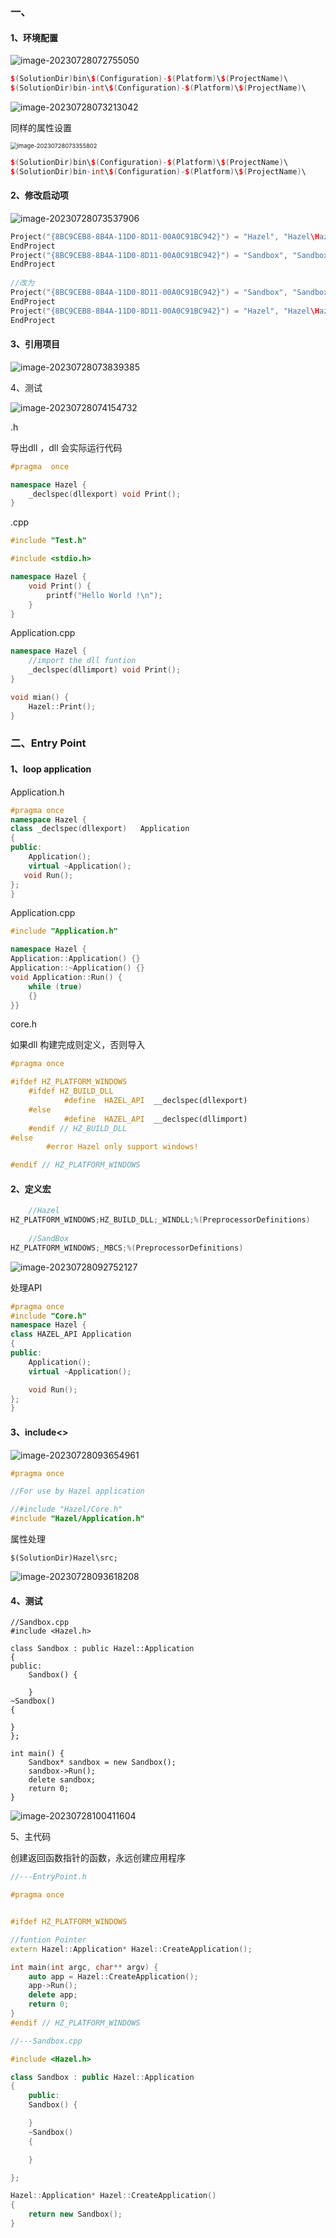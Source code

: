 ### 一、

#### 1、环境配置

![image-20230728072755050](E:/dev/Typora-Note/Engine/assets/image-20230728072755050.png)

```c++
$(SolutionDir)bin\$(Configuration)-$(Platform)\$(ProjectName)\
$(SolutionDir)bin-int\$(Configuration)-$(Platform)\$(ProjectName)\
```

![image-20230728073213042](E:/dev/Typora-Note/Engine/00-Environment.assets/image-20230728073213042.png)

同样的属性设置

<img src="E:/dev/Typora-Note/Engine/00-Environment.assets/image-20230728073355802.png" alt="image-20230728073355802" style="zoom:67%;" />

```C++
$(SolutionDir)bin\$(Configuration)-$(Platform)\$(ProjectName)\
$(SolutionDir)bin-int\$(Configuration)-$(Platform)\$(ProjectName)\
```

#### 2、修改启动项

![image-20230728073537906](E:/dev/Typora-Note/Engine/00-Environment.assets/image-20230728073537906.png)

```c++
Project("{8BC9CEB8-8B4A-11D0-8D11-00A0C91BC942}") = "Hazel", "Hazel\Hazel.vcxproj", "{882E5969-ECF0-4865-8291-59BEF04DF796}"
EndProject
Project("{8BC9CEB8-8B4A-11D0-8D11-00A0C91BC942}") = "Sandbox", "Sandbox\Sandbox.vcxproj", "{51241668-8323-4FF2-B5CB-C1EF52015825}"
EndProject
    
//改为
Project("{8BC9CEB8-8B4A-11D0-8D11-00A0C91BC942}") = "Sandbox", "Sandbox\Sandbox.vcxproj", "{51241668-8323-4FF2-B5CB-C1EF52015825}"
EndProject
Project("{8BC9CEB8-8B4A-11D0-8D11-00A0C91BC942}") = "Hazel", "Hazel\Hazel.vcxproj", "{882E5969-ECF0-4865-8291-59BEF04DF796}"
EndProject
```

#### 3、引用项目

![image-20230728073839385](E:/dev/Typora-Note/Engine/00-Environment.assets/image-20230728073839385.png)

4、测试

![image-20230728074154732](E:/dev/Typora-Note/Engine/00-Environment.assets/image-20230728074154732.png)

.h

导出dll ，dll 会实际运行代码

```C++
#pragma  once

namespace Hazel {
	_declspec(dllexport) void Print();
}
```

.cpp

```C++
#include "Test.h"

#include <stdio.h>

namespace Hazel {
	void Print() {
		printf("Hello World !\n");
	}
}
```

Application.cpp

```C++
namespace Hazel {
    //import the dll funtion 
	_declspec(dllimport) void Print();
}

void mian() {
	Hazel::Print();
}
```

### 二、Entry Point

#### 1、loop application

Application.h

```C++
#pragma once
namespace Hazel {
class _declspec(dllexport)	 Application
{
public:
	Application();
	virtual ~Application();
​	void Run();
};
}
```

Application.cpp

```C++
#include "Application.h"

namespace Hazel {
Application::Application() {}
Application::~Application() {}
void Application::Run() {
	while (true)
	{}
}}
```

core.h

如果dll 构建完成则定义，否则导入

```C++
#pragma once

#ifdef HZ_PLATFORM_WINDOWS
	#ifdef HZ_BUILD_DLL
			#define  HAZEL_API	__declspec(dllexport)
	#else
			#define  HAZEL_API	__declspec(dllimport)
	#endif // HZ_BUILD_DLL
#else
		#error Hazel only support windows!

#endif // HZ_PLATFORM_WINDOWS

```

#### 2、定义宏

```C++
	//Hazel
HZ_PLATFORM_WINDOWS;HZ_BUILD_DLL;_WINDLL;%(PreprocessorDefinitions) 
    
    //SandBox
HZ_PLATFORM_WINDOWS;_MBCS;%(PreprocessorDefinitions)
```

![image-20230728092752127](E:/dev/Typora-Note/Engine/00-Environment.assets/image-20230728092752127.png)

处理API

```C++
#pragma once
#include "Core.h"
namespace Hazel {
class HAZEL_API Application
{
public:
	Application();
	virtual ~Application();

	void Run();
};
}
```

#### 3、include<>

![image-20230728093654961](E:/dev/Typora-Note/Engine/00-Environment.assets/image-20230728093654961.png)

```C++
#pragma once

//For use by Hazel application

//#include "Hazel/Core.h"
#include "Hazel/Application.h"
```

属性处理

```
$(SolutionDir)Hazel\src;
```

![image-20230728093618208](E:/dev/Typora-Note/Engine/00-Environment.assets/image-20230728093618208.png)

#### 4、测试



	//Sandbox.cpp
	#include <Hazel.h>
	
	class Sandbox : public Hazel::Application
	{
	public:
		Sandbox() {
		
		}
	~Sandbox()
	{
	
	}
	};
	
	int main() {
		Sandbox* sandbox = new Sandbox();
		sandbox->Run();
		delete sandbox;
		return 0;
	}
![image-20230728100411604](E:/dev/Typora-Note/Engine/00-Environment.assets/image-20230728100411604.png)

5、主代码

创建返回函数指针的函数，永远创建应用程序

```c++
//---EntryPoint.h

#pragma once


#ifdef HZ_PLATFORM_WINDOWS

//funtion Pointer
extern Hazel::Application* Hazel::CreateApplication();

int main(int argc, char** argv) {
	auto app = Hazel::CreateApplication();
	app->Run();
	delete app;
	return 0;
}
#endif // HZ_PLATFORM_WINDOWS
```

```c++
//---Sandbox.cpp

#include <Hazel.h>

class Sandbox : public Hazel::Application
{
    public:
    Sandbox() {

    }
    ~Sandbox()
    {

    }

};

Hazel::Application* Hazel::CreateApplication() 
{
    return new Sandbox();
}
```

